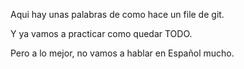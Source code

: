 Aqui hay unas palabras de como hace un file de git.

Y ya vamos a practicar como quedar TODO.

Pero a lo mejor, no vamos a hablar en Español mucho.
